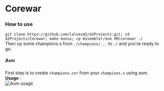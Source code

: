 <h1>Corewar</h1>

### How to use

`git clone https://github.com/lalves42/42Projects.git; cd 42Projects/Corewar; make bonus; cp Assembler/asm VM/corewar ./`  
Then cp some champions.s from `./champions/...` to `./` and you're ready to go.  

##### Asm

First step is to create `champions.cor` from your `champions.s` using asm.  
**Usage** :  
![Asm usage](http://hpics.li/256eede)